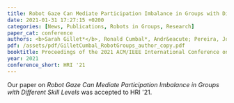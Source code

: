 ```yaml
---
title: Robot Gaze Can Mediate Participation Imbalance in Groups with Different Skill Levels
date: 2021-01-31 17:27:15 +0200
categories: [News, Publications, Robots in Groups, Research]
paper_cat: conference
authors: <b>Sarah Gillet*</b>, Ronald Cumbal*, Andr&eacute; Pereira, Jos&eacute; Lopes, Olov Engwall, Iolanda Leite
pdf: /assets/pdf/GilletCumbal_RobotGroups_author_copy.pdf
booktitle: Proceedings of the 2021 ACM/IEEE International Conference on Human-Robot Interaction, 2021, New York, NY, USA
year: 2021
conference_short: HRI '21
---
```


Our paper on <i>Robot Gaze Can Mediate Participation Imbalance in Groups with Different Skill Levels</i> was accepted to HRI '21. 

